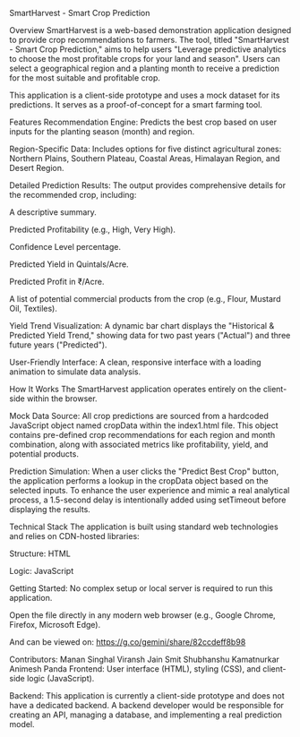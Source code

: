SmartHarvest - Smart Crop Prediction 

Overview
SmartHarvest is a web-based demonstration application designed to provide crop recommendations to farmers. The tool, titled "SmartHarvest - Smart Crop Prediction," aims to help users "Leverage predictive analytics to choose the most profitable crops for your land and season". Users can select a geographical region and a planting month to receive a prediction for the most suitable and profitable crop.

This application is a client-side prototype and uses a mock dataset for its predictions. It serves as a proof-of-concept for a smart farming tool.

Features
Recommendation Engine: Predicts the best crop based on user inputs for the planting season (month) and region.

Region-Specific Data: Includes options for five distinct agricultural zones: Northern Plains, Southern Plateau, Coastal Areas, Himalayan Region, and Desert Region.

Detailed Prediction Results: The output provides comprehensive details for the recommended crop, including:

A descriptive summary.

Predicted Profitability (e.g., High, Very High).

Confidence Level percentage.

Predicted Yield in Quintals/Acre.

Predicted Profit in ₹/Acre.

A list of potential commercial products from the crop (e.g., Flour, Mustard Oil, Textiles).

Yield Trend Visualization: A dynamic bar chart displays the "Historical & Predicted Yield Trend," showing data for two past years ("Actual") and three future years ("Predicted").

User-Friendly Interface: A clean, responsive interface with a loading animation to simulate data analysis.

How It Works
The SmartHarvest application operates entirely on the client-side within the browser.

Mock Data Source: All crop predictions are sourced from a hardcoded JavaScript object named cropData within the index1.html file. This object contains pre-defined crop recommendations for each region and month combination, along with associated metrics like profitability, yield, and potential products.

Prediction Simulation: When a user clicks the "Predict Best Crop" button, the application performs a lookup in the cropData object based on the selected inputs. To enhance the user experience and mimic a real analytical process, a 1.5-second delay is intentionally added using setTimeout before displaying the results.

Technical Stack
The application is built using standard web technologies and relies on CDN-hosted libraries:

Structure: HTML

Logic: JavaScript

Getting Started:
No complex setup or local server is required to run this application.

Open the file directly in any modern web browser (e.g., Google Chrome, Firefox, Microsoft Edge).

And can be viewed on: https://g.co/gemini/share/82ccdeff8b98

Contributors:
Manan Singhal 
Viransh Jain 
Smit Shubhanshu Kamatnurkar
Animesh Panda 
Frontend: User interface (HTML), styling (CSS), and client-side logic (JavaScript).

Backend: This application is currently a client-side prototype and does not have a dedicated backend. A backend developer would be responsible for creating an API, managing a database, and implementing a real prediction model.

